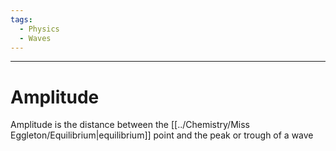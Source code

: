 ```yaml
---
tags:
  - Physics
  - Waves
---
```

---  
# Amplitude  
Amplitude is the distance between the [[../Chemistry/Miss Eggleton/Equilibrium|equilibrium]] point and the peak or trough of a wave  
